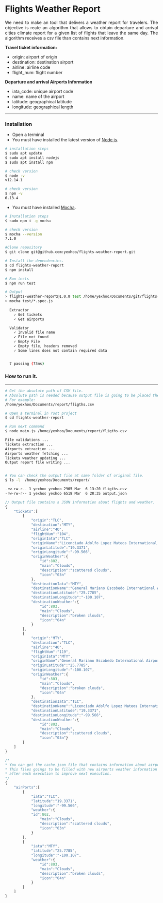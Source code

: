# Flights Weather Report

<p align="justify">
We need to make an tool that delivers a weather report for travelers. The objective is reate an algorithm that allows to obtain departure and arrival cities climate report for a given list of flights that leave the same day. The algorithm receives a csv file than contains next information.

**Travel ticket information:**

* origin: airport of origin
* destination: destination airport
* airline: airline code
* flight_num: flight number

**Departure and arrival Airports Information**

* iata_code: unique airport code
* name: name of the airport
* latitude: geographical latitude
* longitude: geographical length

***
### Installation

* Open a terminal
* You must have installed the latest version of [Node.js](https://nodejs.org/en/).

```sh
# installation steps
$ sudo apt update
$ sudo apt install nodejs
$ sudo apt install npm

# check version
$ node -v
v12.14.1

# check version
$ npm -v
6.13.4
```

* You must have installed [Mocha](https://mochajs.org/).

```sh
# Installation steps
$ sudo npm i -g mocha

# check version
$ mocha --version
7.1.0
```
```sh
#Clone repository
$ git clone git@github.com:yexhoo/flights-weather-report.git
```
```sh
# Install the dependencies.
$ cd flights-weather-report
$ npm install
```

```sh
# Run tests
$ npm run test

# Output
> flights-weather-report@1.0.0 test /home/yexhoo/Documents/git/flights-weather-report
> mocha test/*.spec.js
 
  Extractor
    ✓ Get tickets
    ✓ Get airports

  Validator
    ✓ Invalid file name
    ✓ File not found
    ✓ Empty File
    ✓ Empty file, headers removed
    ✓ Some lines does not contain required data 


  7 passing (73ms)
```


### How to run it.
***

```sh
# Get the absolute path of CSV file.
# Absolute path is needed because output file is going to be placed there.
# For example:
/home/yexhoo/Documents/report/fligths.csv
```

```sh
# Open a terminal in root project
$ cd flights-weather-report

# Run next command
$ node main.js /home/yexhoo/Documents/report/fligths.csv

File validations ...
Tickets extraction ...
Airports extraction ...
Airports weather fetching ...
Tickets weather updating ...
Output report file writing ...


# You can check the output file at same folder of original file.
$ ls -l  /home/yexhoo/Documents/report/

-rw-rw-r-- 1 yexhoo yexhoo 2965 Mar  6 13:20 fligths.csv
-rw-rw-r-- 1 yexhoo yexhoo 6518 Mar  6 20:35 output.json
```
```js
// Output file contains a JSON information about flights and weather.
{
    "tickets":[
        {
            "origin":"TLC",
            "destination":"MTY",
            "airline":"4O",
            "flightNum":"104",
            "originIata":"TLC",
            "originName":"Licenciado Adolfo Lopez Mateos International Airport",
            "originLatitude":"19.3371",
            "originLongitude":"-99.566",
            "originWeather":{
                "id":802,
                "main":"Clouds",
                "description":"scattered clouds",
                "icon":"03n"
            },
            "destinationIata":"MTY",
            "destinationName":"General Mariano Escobedo International Airport",
            "destinationLatitude":"25.7785",
            "destinationLongitude":"-100.107",
            "destinationWeather":{
                "id":803,
                "main":"Clouds",
                "description":"broken clouds",
                "icon":"04n"
            }
        },
        {
            "origin":"MTY",
            "destination":"TLC",
            "airline":"4O",
            "flightNum":"119",
            "originIata":"MTY",
            "originName":"General Mariano Escobedo International Airport",
            "originLatitude":"25.7785",
            "originLongitude":"-100.107",
            "originWeather":{
                "id":803,
                "main":"Clouds",
                "description":"broken clouds",
                "icon":"04n"
            },
            "destinationIata":"TLC",
            "destinationName":"Licenciado Adolfo Lopez Mateos International Airport",
            "destinationLatitude":"19.3371",
            "destinationLongitude":"-99.566",
            "destinationWeather":{
                "id":802,
                "main":"Clouds",
                "description":"scattered clouds",
                "icon":"03n"}
        }
    ]
}
```


```js
/* 
* You can get the cache.json file that contains information about airports.
* This files goings to be filled with new airports weather information
* after each execution to improve next execution.
*/
{
    "airPorts":[
        {
            "iata":"TLC",
            "latitude":"19.3371",
            "longitude":"-99.566",
            "weather":{
            "id":802,
                "main":"Clouds",
                "description":"scattered clouds",
                "icon":"03n"
            }
        },
        {
            "iata":"MTY",
            "latitude":"25.7785",
            "longitude":"-100.107",
            "weather":{
                "id":803,
                "main":"Clouds",
                "description":"broken clouds",
                "icon":"04n"
            }
        }
    ]
}
```